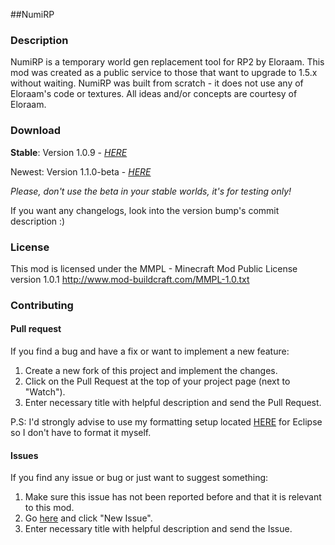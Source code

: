 ##NumiRP

### Description
NumiRP is a temporary world gen replacement tool for RP2 by Eloraam.
This mod was created as a public service to those that want to upgrade to 1.5.x without waiting.
NumiRP was built from scratch - it does not use any of Eloraam's code or textures.
All ideas and/or concepts are courtesy of Eloraam. 

### Download
__Stable__: Version 1.0.9 - [_HERE_](https://dl.dropboxusercontent.com/u/3743471/mods/NumiRP-1.5.2-1.0.9.jar)

Newest: Version 1.1.0-beta - [_HERE_](https://dl.dropboxusercontent.com/u/3743471/mods/NumiRP-1.5.2-1.1.0-beta.jar)

_Please, don't use the beta in your stable worlds, it's for testing only!_

If you want any changelogs, look into the version bump's commit description :)

### License
This mod is licensed under the MMPL - Minecraft Mod Public License version 1.0.1
http://www.mod-buildcraft.com/MMPL-1.0.txt

### Contributing

#### Pull request
If you find a bug and have a fix or want to implement a new feature:

1. Create a new fork of this project and implement the changes.
2. Click on the Pull Request at the top of your project page (next to "Watch").
3. Enter necessary title with helpful description and send the Pull Request.

P.S: I'd strongly advise to use my formatting setup located [HERE](https://dl.dropboxusercontent.com/u/3743471/Java/formatting.xml) for Eclipse so I don't have to format it myself.

#### Issues
If you find any issue or bug or just want to suggest something:

1. Make sure this issue has not been reported before and that it is relevant to this mod.
2. Go [here](https://github.com/numerios/NumiRP/issues) and click "New Issue".
3. Enter necessary title with helpful description and send the Issue. 
